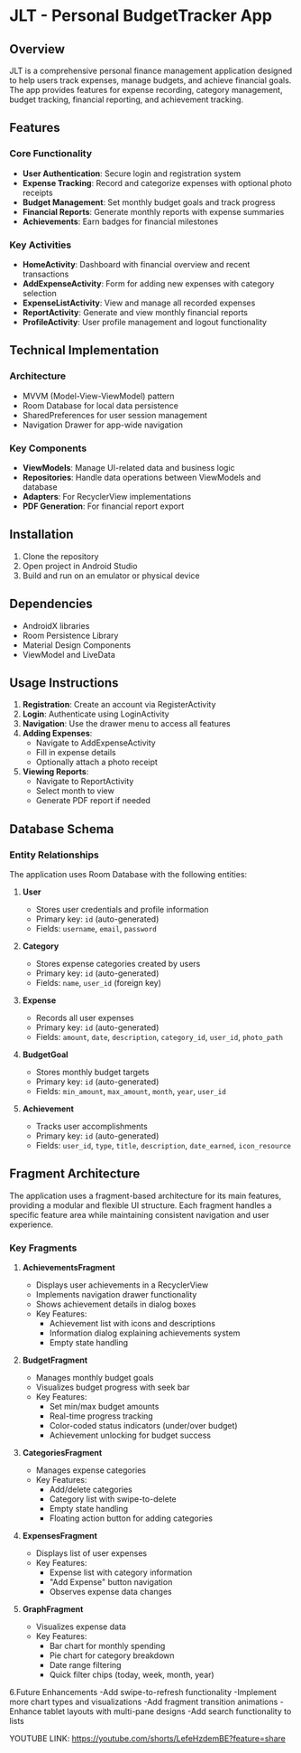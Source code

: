 # JLT - Personal BudgetTracker App

## Overview
JLT is a comprehensive personal finance management application designed to help users track expenses, manage budgets, and achieve financial goals. The app provides features for expense recording, category management, budget tracking, financial reporting, and achievement tracking.

## Features

### Core Functionality
- **User Authentication**: Secure login and registration system
- **Expense Tracking**: Record and categorize expenses with optional photo receipts
- **Budget Management**: Set monthly budget goals and track progress
- **Financial Reports**: Generate monthly reports with expense summaries
- **Achievements**: Earn badges for financial milestones

### Key Activities
- **HomeActivity**: Dashboard with financial overview and recent transactions
- **AddExpenseActivity**: Form for adding new expenses with category selection
- **ExpenseListActivity**: View and manage all recorded expenses
- **ReportActivity**: Generate and view monthly financial reports
- **ProfileActivity**: User profile management and logout functionality

## Technical Implementation

### Architecture
- MVVM (Model-View-ViewModel) pattern
- Room Database for local data persistence
- SharedPreferences for user session management
- Navigation Drawer for app-wide navigation

### Key Components
- **ViewModels**: Manage UI-related data and business logic
- **Repositories**: Handle data operations between ViewModels and database
- **Adapters**: For RecyclerView implementations
- **PDF Generation**: For financial report export

## Installation
1. Clone the repository
2. Open project in Android Studio
3. Build and run on an emulator or physical device

## Dependencies
- AndroidX libraries
- Room Persistence Library
- Material Design Components
- ViewModel and LiveData

## Usage Instructions
1. **Registration**: Create an account via RegisterActivity
2. **Login**: Authenticate using LoginActivity
3. **Navigation**: Use the drawer menu to access all features
4. **Adding Expenses**: 
   - Navigate to AddExpenseActivity
   - Fill in expense details
   - Optionally attach a photo receipt
5. **Viewing Reports**:
   - Navigate to ReportActivity
   - Select month to view
   - Generate PDF report if needed
## Database Schema

### Entity Relationships
The application uses Room Database with the following entities:

1. **User**
   - Stores user credentials and profile information
   - Primary key: `id` (auto-generated)
   - Fields: `username`, `email`, `password`

2. **Category**
   - Stores expense categories created by users
   - Primary key: `id` (auto-generated)
   - Fields: `name`, `user_id` (foreign key)

3. **Expense**
   - Records all user expenses
   - Primary key: `id` (auto-generated)
   - Fields: `amount`, `date`, `description`, `category_id`, `user_id`, `photo_path`

4. **BudgetGoal**
   - Stores monthly budget targets
   - Primary key: `id` (auto-generated)
   - Fields: `min_amount`, `max_amount`, `month`, `year`, `user_id`

5. **Achievement**
   - Tracks user accomplishments
   - Primary key: `id` (auto-generated)
   - Fields: `user_id`, `type`, `title`, `description`, `date_earned`, `icon_resource`
## Fragment Architecture

The application uses a fragment-based architecture for its main features, providing a modular and flexible UI structure. Each fragment handles a specific feature area while maintaining consistent navigation and user experience.

### Key Fragments

1. **AchievementsFragment**
   - Displays user achievements in a RecyclerView
   - Implements navigation drawer functionality
   - Shows achievement details in dialog boxes
   - Key Features:
     - Achievement list with icons and descriptions
     - Information dialog explaining achievements system
     - Empty state handling

2. **BudgetFragment**
   - Manages monthly budget goals
   - Visualizes budget progress with seek bar
   - Key Features:
     - Set min/max budget amounts
     - Real-time progress tracking
     - Color-coded status indicators (under/over budget)
     - Achievement unlocking for budget success

3. **CategoriesFragment**
   - Manages expense categories
   - Key Features:
     - Add/delete categories
     - Category list with swipe-to-delete
     - Empty state handling
     - Floating action button for adding categories

4. **ExpensesFragment**
   - Displays list of user expenses
   - Key Features:
     - Expense list with category information
     - "Add Expense" button navigation
     - Observes expense data changes

5. **GraphFragment**
   - Visualizes expense data
   - Key Features:
     - Bar chart for monthly spending
     - Pie chart for category breakdown
     - Date range filtering
     - Quick filter chips (today, week, month, year)
   
6.Future Enhancements
-Add swipe-to-refresh functionality
-Implement more chart types and visualizations
-Add fragment transition animations
-Enhance tablet layouts with multi-pane designs
-Add search functionality to lists

     
YOUTUBE LINK: https://youtube.com/shorts/LefeHzdemBE?feature=share 

